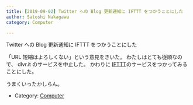 ```yaml
---
title: [2019-09-02] Twitter への Blog 更新通知に IFTTT をつかうことにした
author: Satoshi Nakagawa
category: Computer

---
```


Twitter への Blog 更新通知に IFTTT をつかうことにした

 「URL 短縮はよろしくない」という意見をきいた。
わたしはとても従順なので、
dlvr.it のサービスを中止した。
かわりに [IFTTT](https://ifttt.com/)のサービスをつかってみることにした。

 うまくいったかしらん。

- Category: [Computer](https://merapano.github.io/categories.html#Computer)

